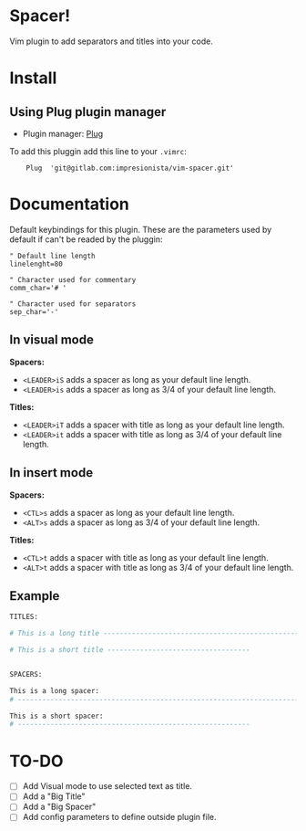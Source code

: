 # Spacer!

Vim plugin to add separators and titles into your code.

# Install

## Using Plug plugin manager

- Plugin manager: [Plug](https://github.com/junegunn/vim-plug)

To add this pluggin add this line to your `.vimrc`:

```vim
    Plug  'git@gitlab.com:impresionista/vim-spacer.git'
```

# Documentation

Default keybindings for this plugin.
These are the parameters used by default if can't be readed by the pluggin:

```vim
" Default line length
linelenght=80

" Character used for commentary
comm_char='# '

" Character used for separators
sep_char='-'
```

## In visual mode

**Spacers:**
- `<LEADER>iS` adds a spacer as long as your default line length.
- `<LEADER>is` adds a spacer as long as 3/4 of your default line length.

**Titles:**
- `<LEADER>iT` adds a spacer with title as long as your default line length.
- `<LEADER>it` adds a spacer with title as long as 3/4 of your default line length.


## In insert mode

**Spacers:**
- `<CTL>s` adds a spacer as long as your default line length.
- `<ALT>s` adds a spacer as long as 3/4 of your default line length.

**Titles:**
- `<CTL>t` adds a spacer with title as long as your default line length.
- `<ALT>t` adds a spacer with title as long as 3/4 of your default line length.


## Example

```bash
TITLES:

# This is a long title --------------------------------------------------------

# This is a short title -----------------------------------


SPACERS:

This is a long spacer:
# -----------------------------------------------------------------------------

This is a short spacer:
# ---------------------------------------------------------

```


# TO-DO

- [  ] Add Visual mode to use selected text as title.
- [  ] Add a "Big Title"
- [  ] Add a "Big Spacer"
- [  ] Add config parameters to define outside plugin file.
